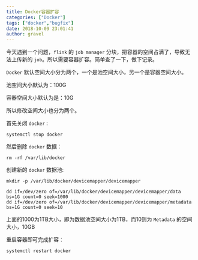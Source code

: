```yaml
---
title: Docker容器扩容
categories: ["Docker"]
tags: ["docker","bugfix"]
date: 2018-10-09 23:01:41 
author: gravel
---
```

今天遇到一个问题，`flink` 的 `job manager` 分块，把容器的空间占满了，导致无法上传新的 `job`。所以需要容器扩容。简单查了一下，做下记录。

<!--more-->

`Docker` 默认空间大小分为两个，一个是池空间大小，另一个是容器空间大小。

池空间大小默认为：100G

容器空间大小默认为是：10G

所以修改空间大小也分为两个。

首先关闭 `docker` :

```
systemctl stop docker
```

然后删除 `docker` 数据：

```
rm -rf /var/lib/docker
```
创建新的 `docker` 数据池:

```
mkdir -p /var/lib/docker/devicemapper/devicemapper

dd if=/dev/zero of=/var/lib/docker/devicemapper/devicemapper/data bs=1G count=0 seek=1000
dd if=/dev/zero of=/var/lib/docker/devicemapper/devicemapper/metadata bs=1G count=0 seek=10

```
上面的1000为1TB大小，即为数据池空间大小为1TB，而10则为 `Metadata` 的空间大小，10GB

重启容器即可完成扩容：

```
systemctl restart docker
```
